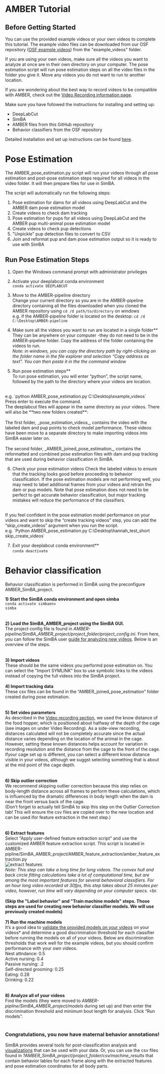 # AMBER Tutorial

## Before Getting Started
You can use the provided example videos or your own videos to complete this tutorial. The example video files can be downloaded from our OSF repository ([OSF example videos](https://osf.io/e3dyc/)) from the "example_videos" folder.

If you are using your own videos, make sure all the videos you want to analyze at once are in their own directory on your computer. The pose estimation script will run pose estimation steps on all the video files in the folder you give it. Move any videos you do not want to run to another location.

If you are wondering about the best way to record videos to be compatible with AMBER, check out the [Video Recording information page](https://github.com/lapphe/AMBER-pipeline/wiki/Video-Recording).

Make sure you have followed the instructions for installing and setting up:
- DeepLabCut
- SimBA
- AMBER files from this GitHub repository
- Behavior classifiers from the OSF repository

Detailed installation and set up instructions can be found [here](https://github.com/lapphe/AMBER-pipeline/wiki/Installations-and-set-up).

# Pose Estimation

The AMBER_pose_estimation.py script will run your videos through all pose estimation and post-pose estimation steps required for all videos in the video folder. It will then prepare files for use in SimBA.

The script will automatically run the following steps:
1. Pose estimation for dams for all videos using DeepLabCut and the AMBER dam pose estimation model
2. Create videos to check dam tracking
3. Pose estimation for pups for all videos using DeepLabCut and the AMBER pup multi-animal pose estimation model
4. Create videos to check pup detections
5. "Unpickle" pup detection files to convert to CSV
6. Join and reformat pup and dam pose estimation output so it is ready to use with SimBA

## Run Pose Estimation Steps

1. Open the Windows command prompt with administrator privileges

2. Activate your deeplabcut conda environment <br> 
``conda activate DEEPLABCUT``

3. Move to the AMBER-pipeline directory <br>
Change your current directory so you are in the AMBER-pipeline directory containing all the files downloaded when you cloned the AMBER repository using `cd /d path/to/directory` on windows
<br> e.g. if the AMBER-pipeline folder is located on the desktop: `cd /d C:\Desktop\AMBER-pipeline`

4. Make sure all the videos you want to run are located in a single folder** <br>
They can be anywhere on your computer -they do not need to be in the AMBER-pipeline folder. Copy the address of the folder containing the videos to run. <br>
   _Note: in windows, you can copy the directory path by right-clicking on the folder name in the file explorer and selection “Copy address as text”. You can then paste it in the the command window_

5. Run pose estimation steps** <br>
To run pose estimation, you will enter “python”, the script name,  followed by the path to the directory where your videos are location.
<br> 
e.g. `python AMBER_pose_estimation.py C:\Desktop\example_videos`
<br> Press enter to execute the command.
<br>
The deeplabcut files will appear in the same directory as your videos. There will also be **two new folders created**: <br>
<br>
The first folder, _pose_estimation_videos_, contains the video with the labeled dam and pup points to check model performance. These videos have been move to a separate directory to make importing videos into SimBA easier later on. <br>
<br>
The second folder, _AMBER_joined_pose_estimation_, contains the reformatted and combined pose estimation files with dam and pup tracking that are used during behavior classification in SimBA. 
 
6. Check your pose estimation videos 
Check the labeled videos to ensure that the tracking looks good before proceeding to behavior classification. If the pose estimation models are not performing well, you may need to label additional frames from your videos and retrain the dam or pup models. Note that pose estimation does not need to be perfect to get accurate behavior classification, but major tracking mistakes will reduce the performance of the classifiers. 
<br>
If you feel confident in the pose estimation model performance on your videos and want to skip the “create tracking videos” step, you can add the “skip_create_videos” argument when you run the script.  <br>
e.g. `Python AMBER_pose_estimation.py C:\Desktop\hannah_test_short skip_create_videos`

7. Exit your deeplabcut conda environment** <br>
`conda deactivate`

# Behavior classification <br>
Behavior classification is performed in SimBA using the preconfigure AMBER_SimBA_project. <br>

**1) Start the SimBA conda environment and open simba**
<br>
`conda activate simbaenv` <br>
`simba` <br>
<br>
<br>
**2) Load the SimBA_AMBER_project using the SimBA GUI.** <br>
The project config file is found in _AMBER-pipeline/SimBA_AMBER_project/project_folder/project_config.ini_. From here, you can follow the SimBA user [guide for analyzing new videos](https://github.com/sgoldenlab/simba/blob/master/docs/Scenario2.md). Below is an overview of the steps. <br>
<br>
<br>
**3) Import videos** <br> 
These should be the same videos you performd pose estimation on. You can select the "Import SYMLINK" box to use symbolic links to the videos instead of copying the full videos into the SimBA project.
<br>
<br>
**4) Import tracking data** <br>
These csv files can be found in the “AMBER_joined_pose_estimation” folder created during pose estimation.  <br>
<br>
<br>
**5) Set video parameters** <br>
As described in the [Video recording section](https://github.com/lapphe/AMBER-pipeline/wiki/Video-Recording "Video recording for AMBER"), we used the know distance of the food hopper, which is positioned about halfway of the depth of the cage (see images on under Video Recording). As a side-view recording, distances calculated will not be completely accurate since the actual distance varies depending on the location of the animal in the cage. However, setting these known distances helps account for variation in recording resolution and the distance from the cage to the front of the cage. Ifyour cage set up is different, you can select a different know distance visible in your videos, although we suggst selecting something that is about at the mid point of the cage depth. <br>
<br>
<br>
**6) Skip outlier correction** <br>
We recommend skipping outlier correction because this step relies on body-length distance across all frames to perform these calculations, which is influenced by the dramatic differences in body length when the dam is near the front versus back of the cage.<br>
(Don’t forget to actually tell SimBA to skip this step on the Outlier Correction tab! This will ensure the csv files are copied over to the new location and can be used ifor feature extraction in the next step.) <br>
<br>
<br>
**6) Extract features** <br>
Select "Apply user-defined feature extraction script" and use the customized AMBER feature extraction script. This script is located in AMBER-pipline/SimBA_AMBER_project/AMBER_feature_extraction/amber_feature_extraction.py<br>
![extract features](https://user-images.githubusercontent.com/53009913/232091989-cd38972c-6d97-4248-b5c8-2384bc7938e5.png)
<br>
_Note: This step can take a long time for long videos. The convex hull and back circle fitting calculations take a lot of computational time, but are among the most important features for several behavioral classifiers. For an hour long video recorded at 30fps, this step takes about 25 minutes per video, however, run time will vary depending on your computer specs._ <br.
<br>
<br>
**(Skip the "Label behavior" and "Train machine models" steps. Those steps are used for creating new behavior classifier models. We will use previously created models)** <br>
<br>
**7) Run the machine models** <br>
It’s a good idea to [validate the provided models on your videos](https://github.com/sgoldenlab/simba/blob/master/docs/validation_tutorial.md) on your videos* and determine a good discrimination threshold for each classifier before running the models on all of your videos. Below are discrimination thresholds that work well for the example videos, but you should confirm performance with your own videos. <br>
    Nest attndance: 0.5<br>
    Active nursing: 0.4 <br>
    Passive nursing: .2 <br>
    Self-directed grooming: 0.25 <br>
    Eating: 0.28 <br>
    Drinking: 0.22 <br>
<br>
<br>
**8) Analyze all of your videos** <br>
Find the models (they were moved to _AMBER-pipline/SimBA_AMBER_project/models_ during set up) and then enter the discrimination threshold and minimum bout length for analysis. Click “Run models”. <br>
<br>
### Congratulations, you now have maternal behavior annotations!

SimBA provides several tools for post-classification analysis and [visualizations](https://github.com/sgoldenlab/simba/blob/master/docs/visualizations_tutorial.md) that can be used with your data. Or, you can use the csv files found in _?AMBER_SimBA_project/project_folder/csv/machine_results_ that contain behavior lables for each frame along with the extracted features and pose estimation coordinates for all body parts. 
